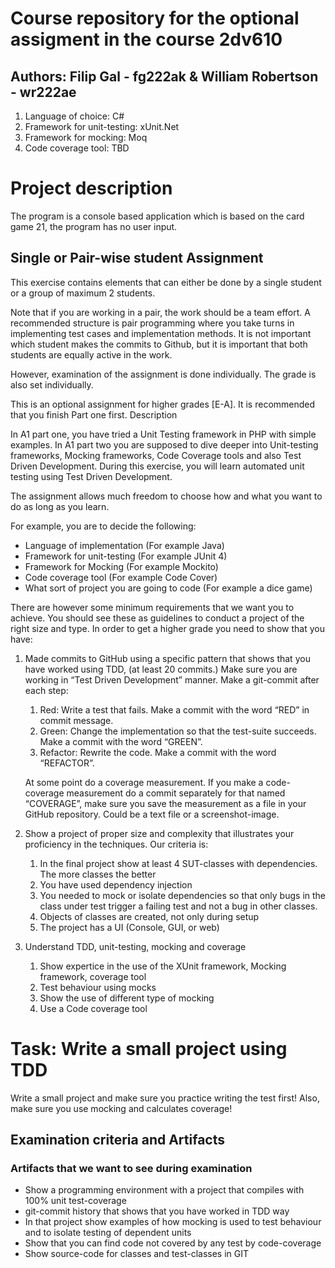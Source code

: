 # Course repository for the optional assigment in the course 2dv610

## Authors: Filip Gal - fg222ak & William Robertson - wr222ae

1. Language of choice: C#
2. Framework for unit-testing: xUnit.Net
3. Framework for mocking: Moq
4. Code coverage tool: TBD

# Project description

The program is a console based application which is based on the card game 21, the program has no user input.

## Single or Pair-wise student Assignment

This exercise contains elements that can either be done by a single student or a group of maximum 2 students.

Note that if you are working in a pair, the work should be a team effort. A recommended structure is pair programming where you take turns in implementing test cases and implementation methods. It is not important which student makes the commits to Github, but it is important that both students are equally active in the work.

However, examination of the assignment is done individually. The grade is also set individually.

This is an optional assignment for higher grades [E-A]. It is recommended that you finish Part one first.
Description

In A1 part one, you have tried a Unit Testing framework in PHP with simple examples. In A1 part two you are supposed to dive deeper into Unit-testing frameworks, Mocking frameworks, Code Coverage tools and also Test Driven Development. During this exercise, you will learn automated unit testing using Test Driven Development.

The assignment allows much freedom to choose how and what you want to do as long as you learn.

For example, you are to decide the following:

* Language of implementation (For example Java)
* Framework for unit-testing (For example JUnit 4)
* Framework for Mocking (For example Mockito)
* Code coverage tool (For example Code Cover)
* What sort of project you are going to code (For example a dice game)

There are however some minimum requirements that we want you to achieve. You should see these as guidelines to conduct a project of the right size and type.
In order to get a higher grade you need to show that you have:

1. Made commits to GitHub using a specific pattern that shows that you have worked using TDD, (at least 20 commits.) Make sure you are working in “Test Driven Development” manner. Make a git-commit after each step:

   1. Red: Write a test that fails. Make a commit with the word “RED” in commit message.
   2. Green: Change the implementation so that the test-suite succeeds. Make a commit with the word “GREEN”.
   3. Refactor: Rewrite the code. Make a commit with the word “REFACTOR”.

   At some point do a coverage measurement. If you make a code-coverage measurement do a commit separately for that named “COVERAGE”, make sure you save the measurement as a file in your GitHub repository. Could be a text file or a screenshot-image.

2. Show a project of proper size and complexity that illustrates your proficiency in the techniques. Our criteria is:

   1. In the final project show at least 4 SUT-classes with dependencies. The more classes the better
   2. You have used dependency injection
   3. You needed to mock or isolate dependencies so that only bugs in the class under test trigger a failing test and not a bug in other classes.
   4. Objects of classes are created, not only during setup
   5. The project has a UI (Console, GUI, or web)

3. Understand TDD, unit-testing, mocking and coverage
   1. Show expertice in the use of the XUnit framework, Mocking framework, coverage tool
   2. Test behaviour using mocks
   3. Show the use of different type of mocking
   4. Use a Code coverage tool

# Task: Write a small project using TDD

Write a small project and make sure you practice writing the test first!
Also, make sure you use mocking and calculates coverage!

## Examination criteria and Artifacts

### Artifacts that we want to see during examination

- Show a programming environment with a project that compiles with 100% unit test-coverage
- git-commit history that shows that you have worked in TDD way
- In that project show examples of how mocking is used to test behaviour and to isolate testing of dependent units
- Show that you can find code not covered by any test by code-coverage
- Show source-code for classes and test-classes in GIT
